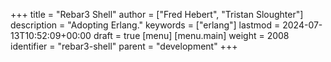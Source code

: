+++
title = "Rebar3 Shell"
author = ["Fred Hebert", "Tristan Sloughter"]
description = "Adopting Erlang."
keywords = ["erlang"]
lastmod = 2024-07-13T10:52:09+00:00
draft = true
[menu]
  [menu.main]
    weight = 2008
    identifier = "rebar3-shell"
    parent = "development"
+++
